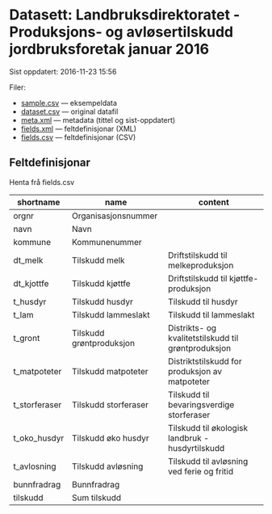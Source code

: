 # Datasett:     Landbruksdirektoratet - Produksjons- og avløsertilskudd jordbruksforetak januar 2016
 Sist oppdatert: 2016-11-23 15:56

 Filer:
 - [sample.csv](sample.csv) — eksempeldata
 - [dataset.csv](dataset.csv) — original datafil
 - [meta.xml](meta.xml) — metadata (tittel og sist-oppdatert)
 - [fields.xml](fields.xml) — feltdefinisjonar (XML)
 - [fields.csv](fields.csv) — feltdefinisjonar (CSV)


## Feltdefinisjonar
Henta frå fields.csv

| shortname | name | content |
| --- | --- | --- |
| orgnr | Organisasjonsnummer |  |
| navn | Navn |  |
| kommune | Kommunenummer |  |
| dt_melk | Tilskudd melk | Driftstilskudd til melkeproduksjon |
| dt_kjottfe | Tilskudd kjøttfe | Driftstilskudd til kjøttfe-produksjon |
| t_husdyr | Tilskudd husdyr | Tilskudd til husdyr |
| t_lam | Tilskudd lammeslakt | Tilskudd til lammeslakt |
| t_gront | Tilskudd grøntproduksjon | Distrikts- og kvalitetstilskudd til grøntproduksjon |
| t_matpoteter | Tilskudd matpoteter | Distriktstilskudd for produksjon av matpoteter |
| t_storferaser | Tilskudd storferaser | Tilskudd til bevaringsverdige storferaser |
| t_oko_husdyr | Tilskudd øko husdyr | Tilskudd til økologisk landbruk - husdyrtilskudd |
| t_avlosning | Tilskudd avløsning | Tilskudd til avløsning ved ferie og fritid |
| bunnfradrag | Bunnfradrag |  |
| tilskudd | Sum tilskudd |  |
